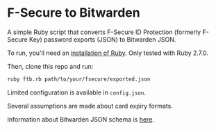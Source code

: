 # F-Secure to Bitwarden

A simple Ruby script that converts F-Secure ID Protection (formerly F-Secure Key) password exports (JSON) to Bitwarden JSON.

To run, you'll need an [installation of Ruby](https://www.ruby-lang.org/en/documentation/installation/). Only tested with Ruby 2.7.0.

Then, clone this repo and run:
```sh
ruby ftb.rb path/to/your/fsecure/exported.json
```

Limited configuration is available in `config.json`.

Several assumptions are made about card expiry formats.

Information about Bitwarden JSON schema is [here](https://bitwarden.com/help/article/condition-bitwarden-import/#for-your-personal-vault-1).